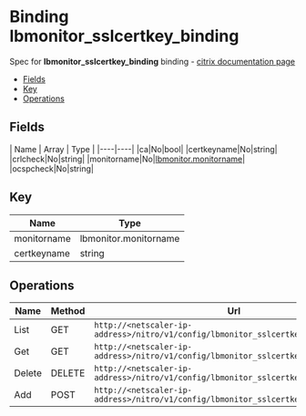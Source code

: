 # Binding lbmonitor_sslcertkey_binding

Spec for **lbmonitor_sslcertkey_binding** binding - [citrix documentation page](https://developer-docs.citrix.com/projects/netscaler-nitro-api/en/11.0/configuration/load-balancing/lbmonitor_sslcertkey_binding/lbmonitor_sslcertkey_binding/)

- [Fields](#fields)
- [Key](#key)
- [Operations](#operations)

## Fields

| Name | Array | Type |
|----|----|
|ca|No|bool|
|certkeyname|No|string|
|crlcheck|No|string|
|monitorname|No|[lbmonitor.monitorname](/doc/resources/lbmonitor.md)|
|ocspcheck|No|string|

## Key

| Name | Type |
|----|----|
| monitorname | lbmonitor.monitorname |
| certkeyname | string |

## Operations

| Name | Method | Url |
|----|----|----|
| List | GET | `http://<netscaler-ip-address>/nitro/v1/config/lbmonitor_sslcertkey_binding` |
| Get | GET | `http://<netscaler-ip-address>/nitro/v1/config/lbmonitor_sslcertkey_binding/<name>` |
| Delete | DELETE | `http://<netscaler-ip-address>/nitro/v1/config/lbmonitor_sslcertkey_binding/<name>` |
| Add | POST | `http://<netscaler-ip-address>/nitro/v1/config/lbmonitor_sslcertkey_binding` |

